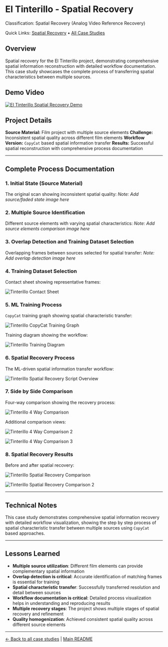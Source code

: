 # El Tinterillo - Spatial Recovery

Classification: Spatial Recovery (Analog Video Reference Recovery)

Quick Links: [Spatial Recovery](../spatial-recovery.md) • [All Case Studies](../case-studies.md)

## Overview
Spatial recovery for the El Tinterillo project, demonstrating comprehensive spatial information reconstruction with detailed workflow documentation. This case study showcases the complete process of transferring spatial characteristics between multiple sources.

## Demo Video

[![El Tinterillo Spatial Recovery Demo](https://img.youtube.com/vi/WGMtNO3NViQ/0.jpg)](https://www.youtube.com/watch?v=WGMtNO3NViQ)

## Project Details
**Source Material:** Film project with multiple source elements
**Challenge:** Inconsistent spatial quality across different film elements
**Workflow Version:** `CopyCat` based spatial information transfer
**Results:** Successful spatial reconstruction with comprehensive process documentation

---

## Complete Process Documentation

### 1. Initial State (Source Material)
The original scan showing inconsistent spatial quality:
*Note: Add source/faded state image here*

### 2. Multiple Source Identification
Different source elements with varying spatial characteristics:
*Note: Add source elements comparison image here*

### 3. Overlap Detection and Training Dataset Selection
Overlapping frames between sources selected for spatial transfer:
*Note: Add overlap detection image here*

### 4. Training Dataset Selection
Contact sheet showing representative frames:

![Tinterillo Contact Sheet](../images_kebab/tinterillo-contact-sheet.jpeg)

### 5. ML Training Process
`CopyCat` training graph showing spatial characteristic transfer:

![Tinterillo `CopyCat` Training Graph](../images_kebab/tinterillo-copycat-training-graph.png)

Training diagram showing the workflow:

![Tinterillo Training Diagram](../images_kebab/tinterillo-training-diagram.jpeg)

### 6. Spatial Recovery Process
The ML-driven spatial information transfer workflow:

![Tinterillo Spatial Recovery Script Overview](../images_kebab/tinterillo-spatial-recovery-script-overview.jpeg)

### 7. Side by Side Comparison
Four-way comparison showing the recovery process:

![Tinterillo 4 Way Comparison](../images_kebab/tinterillo-4-way-comparison.png)

Additional comparison views:

![Tinterillo 4 Way Comparison 2](../images_kebab/tinterillo-4-way-comparison-2.jpeg)

![Tinterillo 4 Way Comparison 3](../images_kebab/tinterillo-4-way-comparison-3.jpeg)

### 8. Spatial Recovery Results
Before and after spatial recovery:

![Tinterillo Spatial Recovery Comparison](../images_kebab/tinterillo-spatial-recovery-comparison.jpeg)

![Tinterillo Spatial Recovery Comparison 2](../images_kebab/tinterillo-spatial-recovery-comparison-2.jpeg)

---

## Technical Notes
This case study demonstrates comprehensive spatial information recovery with detailed workflow visualization, showing the step by step process of spatial characteristic transfer between multiple sources using `CopyCat` based approaches.

---

## Lessons Learned
- **Multiple source utilization**: Different film elements can provide complementary spatial information
- **Overlap detection is critical**: Accurate identification of matching frames is essential for training
- **Spatial characteristic transfer**: Successfully transferred resolution and detail between sources
- **Workflow documentation is critical**: Detailed process visualization helps in understanding and reproducing results
- **Multiple recovery stages**: The project shows multiple stages of spatial recovery and refinement
- **Quality homogenization**: Achieved consistent spatial quality across different source elements

---

[← Back to all case studies](../case-studies.md) | [Main README](../../README.md)
